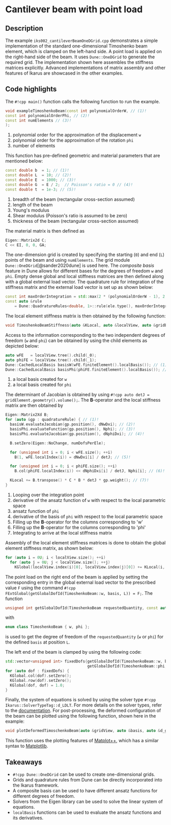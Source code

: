 # Cantilever beam with point load

## Description

The example `iks002_cantileverBeamOneDGrid.cpp` demonstrates a simple implementation of the standard one-dimensional
Timoshenko beam element, which is clamped on the left-hand side. A point load is applied on the right-hand side of the beam. It uses
`Dune::OneDGrid` to generate the required
grid. The implementation shown here assembles the stiffness matrices explicitly. Advanced
implementations of matrix assembly and other features of Ikarus are showcased in the other examples.

## Code highlights

The `#!cpp main()` function calls the following function to run the example.

```cpp
void exampleTimoshenkoBeam(const int polynomialOrderW, // (1)!
const int polynomialOrderPhi, // (2)!
const int numElements // (3)!
);
```

1. polynomial order for the approximation of the displacement `w`
2. polynomial order for the approximation of the rotation `phi`
3. number of elements

This function has pre-defined geometric and material parameters that are mentioned below:

```cpp
const double b  = 1; // (1)!
const double L  = 10; // (2)!
const double E  = 1000; // (3)!
const double G  = E / 2;  // Poisson's ratio = 0 // (4)!
const double t  = 1e-3; // (5)!
```

1. breadth of the beam (rectangular cross-section assumed)
2. length of the beam
3. Young's modulus
4. Shear modulus (Poisson's ratio is assumed to be zero)
5. thickness of the beam (rectangular cross-section assumed)

The material matrix is then defined as

```cpp
Eigen::Matrix2d C;
C << EI, 0, 0, GA;
```

The one-dimension grid is created by specifying the starting (`0`) and end (`L`) points of the beam and using `numElements`.
The grid module `Dune::OneDGrid`[@sander2020dune] is used here. The *composite basis* feature in Dune allows for
different bases for the degrees of freedom `w` and `phi`. Empty dense global and local stiffness matrices are then defined along with
a global external load vector. The quadrature rule for integration of the stiffness matrix and the external load vector is set up as shown below:

```cpp
const int maxOrderIntegration = std::max(2 * (polynomialOrderW - 1), 2 * polynomialOrderPhi);
const auto &rule
    = Dune::QuadratureRules<double, 1>::rule(ele.type(), maxOrderIntegration, Dune::QuadratureType::GaussLegendre);
```

The local element stiffness matrix is then obtained by the following function:

```cpp
void TimoshenkoBeamStiffness(auto &KLocal, auto &localView, auto &gridElement, auto &quadratureRule, const Eigen::Matrix2d &C);
```

Access to the information corresponding to the two independent degrees of freedom (`w` and `phi`) can be obtained by using the child
elements as depicted below:

```cpp
auto wFE   = localView.tree().child(_0);
auto phiFE = localView.tree().child(_1);
Dune::CachedLocalBasis basisW(wFE.finiteElement().localBasis()); // (1)!
Dune::CachedLocalBasis basisPhi(phiFE.finiteElement().localBasis()); // (2)!
```

1. a local basis created for `w`
2. a local basis created for `phi`

The determinant of Jacobian is obtained by using `#!cpp auto detJ = gridElement.geometry().volume();`. The
$\mathbf{B}$-operator and the local stiffness matrix are then obtained by

```cpp
Eigen::Matrix2Xd B;
for (auto &gp : quadratureRule) { // (1)!
  basisW.evaluateJacobian(gp.position(), dNwDxi); // (2)!
  basisPhi.evaluateFunction(gp.position(), Nphi); // (3)!
  basisPhi.evaluateJacobian(gp.position(), dNphiDxi); // (4)!

  B.setZero(Eigen::NoChange, numDofsPerEle);

  for (unsigned int i = 0; i < wFE.size(); ++i)
    B(1, wFE.localIndex(i)) = dNwDxi[i] / detJ; // (5)!

  for (unsigned int i = 0; i < phiFE.size(); ++i)
    B.col(phiFE.localIndex(i)) << dNphiDxi[i] / detJ, Nphi[i]; // (6)!

  KLocal += B.transpose() * C * B * detJ * gp.weight(); // (7)!
}
```

1. Looping over the integration point
2. derivative of the ansatz function of `w` with respect to the local parametric space
3. ansatz function of `phi`
4. derivative of the basis of `phi` with respect to the local parametric space
5. Filling up the $\mathbf{B}$-operator for the columns corresponding to 'w'
6. Filling up the $\mathbf{B}$-operator for the columns corresponding to 'phi'
7. Integrating to arrive at the local stiffness matrix

Assembly of the local element stiffness matrices is done to obtain the global element stiffness matrix, as shown below:

```cpp
for (auto i = 0U; i < localView.size(); ++i)
  for (auto j = 0U; j < localView.size(); ++j)
    KGlobal(localView.index(i)[0], localView.index(j)[0]) += KLocal(i, j);
```

The point load on the right end of the beam is applied by setting the corresponding entry in the global external load
vector to the prescribed value `F` using the command `#!cpp FExtGlobal(getGlobalDofId(TimoshenkoBeam::w, basis, L)) = F;`.
The function

```cpp
unsigned int getGlobalDofId(TimoshenkoBeam requestedQuantity, const auto &basis, const double position);
```

with

```cpp
enum class TimoshenkoBeam { w, phi };
```

is used to get the degree of freedom of the `requestedQuantity` (`w` or `phi`) for the defined `basis` at position `L`.

The left end of the beam is clamped by using the following code:

```cpp
std::vector<unsigned int> fixedDofs{getGlobalDofId(TimoshenkoBeam::w, basis, 0.0),
                                    getGlobalDofId(TimoshenkoBeam::phi, basis, 0.0)};
for (auto dof : fixedDofs) {
  KGlobal.col(dof).setZero();
  KGlobal.row(dof).setZero();
  KGlobal(dof, dof) = 1.0;
}
```

Finally, the system of equations is solved by using the solver type `#!cpp Ikarus::SolverTypeTag::d_LDLT`. For more
details on the solver types, refer to the [documentation](../01_framework/solvers.md).
For post-processing, the deformed configuration of the beam can be plotted using the following function, shown here in the example:

```cpp
void plotDeformedTimoschenkoBeam(auto &gridView, auto &basis, auto &d_glob, double EI, double GA, double L, double F);
```

This function uses the plotting features of [Matplot++](https://github.com/alandefreitas/matplotplusplus),
which has a similar syntax to [Matplotlib](https://matplotlib.org/).

## Takeaways

- `#!cpp Dune::OneDGrid` can be used to create one-dimensional grids.
- Grids and quadrature rules from Dune can be directly incorporated into the Ikarus framework.
- A composite basis can be used to have different ansatz functions for different degrees of freedom.
- Solvers from the Eigen library can be used to solve the linear system of equations.
- `localBasis` functions can be used to evaluate the ansatz functions and its derivatives.
